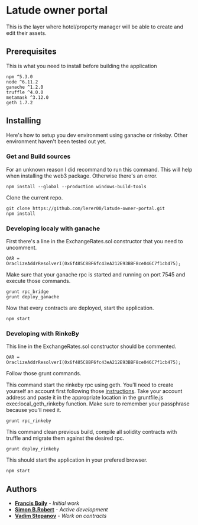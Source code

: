 # Latude owner portal

This is the layer where hotel/property manager will be able to create and edit their assets. 

## Prerequisites

This is what you need to install before building the application

```
npm ^5.3.0
node ^6.11.2
ganache ^1.2.0
truffle ^4.0.0
metamask ^3.12.0
geth 1.7.2
```

## Installing

Here's how to setup you dev environment using ganache or rinkeby. Other environment haven't been tested out yet.

### Get and Build sources

For an unknown reason I did recommand to run this command. This will help when installing the web3 package. Otherwise there's an error.
```
npm install --global --production windows-build-tools
```

Clone the current repo.

```
git clone https://github.com/lerer00/latude-owner-portal.git
npm install
```

### Developing localy with **ganache**

First there's a line in the ExchangeRates.sol constructor that you need to uncomment.
```
OAR = OraclizeAddrResolverI(0x6f485C8BF6fc43eA212E93BBF8ce046C7f1cb475);
```
Make sure that your ganache rpc is started and running on port 7545 and execute those commands.
```
grunt rpc_bridge
grunt deploy_ganache
```
Now that every contracts are deployed, start the application.
```
npm start
```

### Developing with **RinkeBy**

This line in the ExchangeRates.sol constructor should be commented.
```
OAR = OraclizeAddrResolverI(0x6f485C8BF6fc43eA212E93BBF8ce046C7f1cb475);
```

Follow those grunt commands.

This command start the rinkeby rpc using geth. You'll need to create yourself an account first following those [instructions](https://github.com/ethereum/go-ethereum/wiki/Managing-your-accounts#creating-an-account). Take your account address and paste it in the appropriate location in the gruntfile.js exec:local_geth_rinkeby function. Make sure to remember your passphrase because you'll need it.
```
grunt rpc_rinkeby
```
This command clean previous build, compile all solidity contracts with truffle and migrate them against the desired rpc.
```
grunt deploy_rinkeby
```
This should start the application in your prefered browser.
```
npm start
```

## Authors

* [**Francis Boily**](https://github.com/lerer00) - *Initial work*
* [**Simon B.Robert**](https://github.com/carte7000) - *Active development*
* [**Vadim Stepanov**](https://github.com/vadimkerr) - *Work on contracts*

